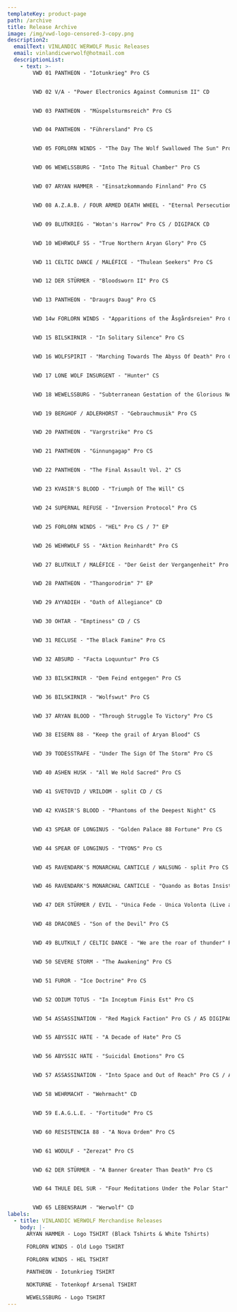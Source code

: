 ```yaml
---
templateKey: product-page
path: /archive
title: Release Archive
image: /img/vwd-logo-censored-3-copy.png
description2:
  emailText: VINLANDIC WERWOLF Music Releases
  email: vinlandicwerwolf@hotmail.com
  descriptionList:
    - text: >-
        VWD 01 PANTHEON - "Iotunkrieg" Pro CS


        VWD 02 V/A - "Power Electronics Against Communism II" CD


        VWD 03 PANTHEON - "Müspelsturmsreich" Pro CS


        VWD 04 PANTHEON - "Führersland" Pro CS


        VWD 05 FORLORN WINDS - "The Day The Wolf Swallowed The Sun" Pro CS


        VWD 06 WEWELSSBURG - "Into The Ritual Chamber" Pro CS 


        VWD 07 ARYAN HAMMER - "Einsatzkommando Finnland" Pro CS


        VWD 08 A.Z.A.B. / FOUR ARMED DEATH WHEEL - "Eternal Persecution Of The Archontic Infection" Pro CS


        VWD 09 BLUTKRIEG - "Wotan's Harrow" Pro CS / DIGIPACK CD


        VWD 10 WEHRWOLF SS - "True Northern Aryan Glory" Pro CS


        VWD 11 CELTIC DANCE / MALÉFICE - "Thulean Seekers" Pro CS


        VWD 12 DER STÜRMER - "Bloodsworn II" Pro CS


        VWD 13 PANTHEON - "Draugrs Daug" Pro CS


        VWD 14w FORLORN WINDS - "Apparitions of the Åsgårdsreien" Pro CS


        VWD 15 BILSKIRNIR - "In Solitary Silence" Pro CS


        VWD 16 WOLFSPIRIT - "Marching Towards The Abyss Of Death" Pro CS


        VWD 17 LONE WOLF INSURGENT - "Hunter" CS


        VWD 18 WEWELSSBURG - "Subterranean Gestation of the Glorious New Era" Pro CS


        VWD 19 BERGHOF / ADLERHORST - "Gebrauchmusik" Pro CS 


        VWD 20 PANTHEON - "Vargrstrike" Pro CS


        VWD 21 PANTHEON - "Ginnungagap" Pro CS


        VWD 22 PANTHEON - "The Final Assault Vol. 2" CS


        VWD 23 KVASIR'S BLOOD - "Triumph Of The Will" CS


        VWD 24 SUPERNAL REFUSE - "Inversion Protocol" Pro CS


        VWD 25 FORLORN WINDS - "HEL" Pro CS / 7" EP


        VWD 26 WEHRWOLF SS - "Aktion Reinhardt" Pro CS


        VWD 27 BLUTKULT / MALÉFICE - "Der Geist der Vergangenheit" Pro CS 


        VWD 28 PANTHEON - "Thangorodrim" 7" EP


        VWD 29 AYYADIEH - "Oath of Allegiance" CD


        VWD 30 OHTAR - "Emptiness" CD / CS


        VWD 31 RECLUSE - "The Black Famine" Pro CS


        VWD 32 ABSURD - "Facta Loquuntur" Pro CS


        VWD 33 BILSKIRNIR - "Dem Feind entgegen" Pro CS 


        VWD 36 BILSKIRNIR - "Wolfswut" Pro CS


        VWD 37 ARYAN BLOOD - "Through Struggle To Victory" Pro CS


        VWD 38 EISERN 88 - "Keep the grail of Aryan Blood" CS


        VWD 39 TODESSTRAFE - "Under The Sign Of The Storm" Pro CS


        VWD 40 ASHEN HUSK - "All We Hold Sacred" Pro CS


        VWD 41 SVETOVID / VRILDOM - split CD / CS


        VWD 42 KVASIR'S BLOOD - "Phantoms of the Deepest Night" CS


        VWD 43 SPEAR OF LONGINUS - "Golden Palace 88 Fortune" Pro CS


        VWD 44 SPEAR OF LONGINUS - "TYONS" Pro CS


        VWD 45 RAVENDARK'S MONARCHAL CANTICLE / WALSUNG - split Pro CS


        VWD 46 RAVENDARK'S MONARCHAL CANTICLE - "Quando as Botas Insistem à Marchar!" Pro CS


        VWD 47 DER STÜRMER / EVIL - "Unica Fede - Unica Volonta (Live at Hot Shower)" Pro CS


        VWD 48 DRACONES - "Son of the Devil" Pro CS


        VWD 49 BLUTKULT / CELTIC DANCE - "We are the roar of thunder" Pro CS


        VWD 50 SEVERE STORM - "The Awakening" Pro CS


        VWD 51 FUROR - "Ice Doctrine" Pro CS


        VWD 52 ODIUM TOTUS - "In Inceptum Finis Est" Pro CS


        VWD 54 ASSASSINATION - "Red Magick Faction" Pro CS / A5 DIGIPACK CD


        VWD 55 ABYSSIC HATE - "A Decade of Hate" Pro CS


        VWD 56 ABYSSIC HATE - "Suicidal Emotions" Pro CS


        VWD 57 ASSASSINATION - "Into Space and Out of Reach" Pro CS / A5 DIGIPACK CD


        VWD 58 WEHRMACHT - "Wehrmacht" CD 


        VWD 59 E.A.G.L.E. - "Fortitude" Pro CS


        VWD 60 RESISTENCIA 88 - "A Nova Ordem" Pro CS


        VWD 61 WODULF - "Zerezat" Pro CS


        VWD 62 DER STÜRMER - "A Banner Greater Than Death" Pro CS


        VWD 64 THULE DEL SUR - "Four Meditations Under the Polar Star" DIGIPACK CD


        VWD 65 LEBENSRAUM - "Werwolf" CD
labels:
  - title: VINLANDIC WERWOLF Merchandise Releases
    body: |-
      ARYAN HAMMER - Logo TSHIRT (Black Tshirts & White Tshirts)

      FORLORN WINDS - Old Logo TSHIRT

      FORLORN WINDS - HEL TSHIRT

      PANTHEON - Iotunkrieg TSHIRT

      NOKTURNE - Totenkopf Arsenal TSHIRT

      WEWELSSBURG - Logo TSHIRT
---
```

